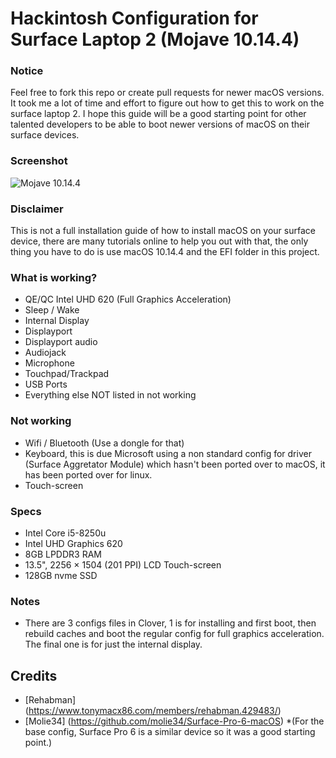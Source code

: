 # Hackintosh Configuration for Surface Laptop 2 (Mojave 10.14.4)

### Notice
Feel free to fork this repo or create pull requests for newer macOS versions. It took me a lot of time and effort to figure out how to get this to work on the surface laptop 2. I hope this guide will be a good starting point for other talented developers to be able to boot newer versions of macOS on their surface devices.

### Screenshot
![Mojave 10.14.4](images/1.png?raw=true "Surface Laptop 2 Running Mojave 10.14.4")

### Disclaimer
This is not a full installation guide of how to install macOS on your surface device, there are many tutorials online to help you out with that, the only thing you have to do is use macOS 10.14.4 and the EFI folder in this project.

### What is working?
- QE/QC Intel UHD 620 (Full Graphics Acceleration)
- Sleep / Wake
- Internal Display
- Displayport
- Displayport audio
- Audiojack
- Microphone
- Touchpad/Trackpad
- USB Ports
- Everything else NOT listed in not working

### Not working
- Wifi / Bluetooth (Use a dongle for that)
- Keyboard, this is due Microsoft using a non standard config for driver (Surface Aggretator Module) which hasn't been ported over to macOS, it has been ported over for linux.
- Touch-screen

### Specs
- Intel Core i5-8250u
- Intel UHD Graphics 620
- 8GB LPDDR3 RAM
- 13.5", 2256 × 1504 (201 PPI) LCD Touch-screen
- 128GB nvme SSD

### Notes
- There are 3 configs files in Clover, 1 is for installing and first boot, then rebuild caches and boot the regular config for full graphics acceleration. The final one is for just the internal display.

## Credits
- [Rehabman] (https://www.tonymacx86.com/members/rehabman.429483/)
- [Molie34] (https://github.com/molie34/Surface-Pro-6-macOS) *(For the base config, Surface Pro 6 is a similar device so it was a good starting point.)